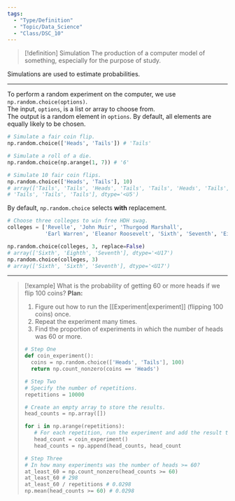 ```yaml
---
tags:
  - "Type/Definition"
  - "Topic/Data_Science"
  - "Class/DSC_10"
---
```


> [!definition] Simulation
> The production of a computer model of something, especially for the purpose of study.

Simulations are used to estimate probabilities.

---

To perform a random experiment on the computer, we use `np.random.choice(options)`.  
The input, `options`, is a list or array to choose from.  
The output is a random element in `options`. By default, all elements are equally likely to be chosen.  

```python
# Simulate a fair coin flip.
np.random.choice(['Heads', 'Tails']) # 'Tails'

# Simulate a roll of a die.
np.random.choice(np.arange(1, 7)) # '6'

# Simulate 10 fair coin flips.
np.random.choice(['Heads', 'Tails'], 10)
# array(['Tails', 'Tails', 'Heads', 'Tails', 'Tails', 'Heads', 'Tails',
# 'Tails', 'Tails', 'Tails'], dtype='<U5')
```

By default, `np.random.choice` selects **with** replacement.  
```python
# Choose three colleges to win free HDH swag.
colleges = ['Revelle', 'John Muir', 'Thurgood Marshall', 
            'Earl Warren', 'Eleanor Roosevelt', 'Sixth', 'Seventh', 'Eighth']

np.random.choice(colleges, 3, replace=False)
# array(['Sixth', 'Eighth', 'Seventh'], dtype='<U17')
np.random.choice(colleges, 3)
# array(['Sixth', 'Sixth', 'Seventh'], dtype='<U17')
```

---

> [!example] What is the probability of getting 60 or more heads if we flip 100 coins?
> **Plan:**
> 1. Figure out how to run the [[Experiment|experiment]] (flipping 100 coins) once.  
> 2. Repeat the experiment many times.  
> 3. Find the proportion of experiments in which the number of heads was 60 or more.  
> ```python
> # Step One
> def coin_experiment():
> 	coins = np.random.choice(['Heads', 'Tails'], 100)
> 	return np.count_nonzero(coins == 'Heads')
>
> # Step Two
># Specify the number of repetitions.
>repetitions = 10000
>
># Create an empty array to store the results.
>head_counts = np.array([])
>
>for i in np.arange(repetitions):
>    # For each repetition, run the experiment and add the result to head_counts.
>    head_count = coin_experiment()
>    head_counts = np.append(head_counts, head_count
>
> # Step Three
># In how many experiments was the number of heads >= 60?
>at_least_60 = np.count_nonzero(head_counts >= 60)
>at_least_60 # 298
>at_least_60 / repetitions # 0.0298
> np.mean(head_counts >= 60) # 0.0298
> ```